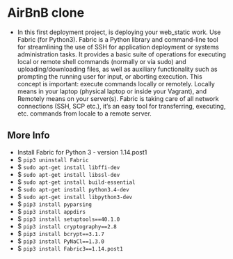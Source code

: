 # AirBnB clone 
- In this first deployment project, is deploying your web_static work. Use Fabric (for Python3). Fabric is a Python library and command-line tool for streamlining the use of SSH for application deployment or systems administration tasks. It provides a basic suite of operations for executing local or remote shell commands (normally or via sudo) and uploading/downloading files, as well as auxiliary functionality such as prompting the running user for input, or aborting execution. This concept is important: execute commands locally or remotely. Locally means in your laptop (physical laptop or inside your Vagrant), and Remotely means on your server(s). Fabric is taking care of all network connections (SSH, SCP etc.), it’s an easy tool for transferring, executing, etc. commands from locale to a remote server.
## More Info
- Install Fabric for Python 3 - version 1.14.post1
- $ `pip3 uninstall Fabric`
- $ `sudo apt-get install libffi-dev`
- $ `sudo apt-get install libssl-dev`
- $ `sudo apt-get install build-essential`
- $ `sudo apt-get install python3.4-dev`
- $ `sudo apt-get install libpython3-dev`
- $ `pip3 install pyparsing`
- $ `pip3 install appdirs`
- $ `pip3 install setuptools==40.1.0`
- $ `pip3 install cryptography==2.8`
- $ `pip3 install bcrypt==3.1.7`
- $ `pip3 install PyNaCl==1.3.0`
- $ `pip3 install Fabric3==1.14.post1`